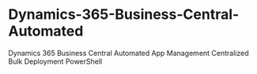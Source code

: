 # Dynamics-365-Business-Central-Automated
Dynamics 365 Business Central Automated App Management Centralized Bulk Deployment PowerShell
